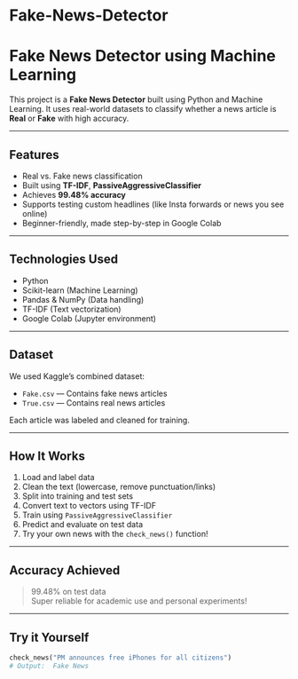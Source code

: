 # Fake-News-Detector
#  Fake News Detector using Machine Learning

This project is a **Fake News Detector** built using Python and Machine Learning. It uses real-world datasets to classify whether a news article is **Real** or **Fake** with high accuracy.

---

##  Features

- Real vs. Fake news classification
- Built using **TF-IDF**, **PassiveAggressiveClassifier**
- Achieves **99.48% accuracy**
- Supports testing custom headlines (like Insta forwards or news you see online)
- Beginner-friendly, made step-by-step in Google Colab

---

##  Technologies Used

- Python 
- Scikit-learn (Machine Learning)
- Pandas & NumPy (Data handling)
- TF-IDF (Text vectorization)
- Google Colab (Jupyter environment)

---

##  Dataset

We used Kaggle’s combined dataset:
- `Fake.csv` — Contains fake news articles
- `True.csv` — Contains real news articles

Each article was labeled and cleaned for training.

---

##  How It Works

1. Load and label data
2. Clean the text (lowercase, remove punctuation/links)
3. Split into training and test sets
4. Convert text to vectors using TF-IDF
5. Train using `PassiveAggressiveClassifier`
6. Predict and evaluate on test data
7. Try your own news with the `check_news()` function!

---

##  Accuracy Achieved

>  99.48% on test data  
> Super reliable for academic use and personal experiments!

---

##  Try it Yourself

```python
check_news("PM announces free iPhones for all citizens")
# Output:  Fake News

